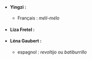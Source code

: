 - #### Yingzi : 
    - Français : *méli-mélo*
- #### Liza Fretel : 
- #### Léna Gaubert : 
	- espagnol : *revoltijo* ou *batiburrillo*
